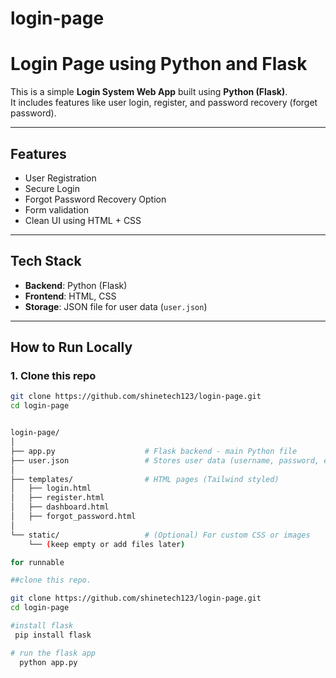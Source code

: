 # login-page

#  Login Page using Python and Flask

This is a simple **Login System Web App** built using **Python (Flask)**.  
It includes features like user login, register, and password recovery (forget password).

---

##  Features

-  User Registration
-  Secure Login
-  Forgot Password Recovery Option
-  Form validation
-  Clean UI using HTML + CSS

---

##  Tech Stack

- **Backend**: Python (Flask)
- **Frontend**: HTML, CSS
- **Storage**: JSON file for user data (`user.json`)

---

##  How to Run Locally

### 1. Clone this repo

```bash
git clone https://github.com/shinetech123/login-page.git
cd login-page


login-page/
│
├── app.py                    # Flask backend - main Python file
├── user.json                 # Stores user data (username, password, etc.)
│
├── templates/                # HTML pages (Tailwind styled)
│   ├── login.html
│   ├── register.html
│   ├── dashboard.html
│   ├── forgot_password.html
│
└── static/                   # (Optional) For custom CSS or images
    └── (keep empty or add files later)

for runnable 

##clone this repo.

git clone https://github.com/shinetech123/login-page.git
cd login-page

#install flask
 pip install flask

# run the flask app 
  python app.py

